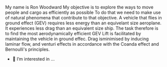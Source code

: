 My name is Ron Woodward
My objective is to explore the ways to move people and cargo as efficiently as possible
To do that we need to make use of natural phenomena that contribute to that objective.
A vehicle that flies in ground effect (GEV) requires less energy than an equivelant size aeroplane.
It experiences less drag than an equivalent size ship.
The task therefore is to find the most aerodynamically efficient GEV 
Lift is facilitated by maintaining the vehicle in ground effec.
Drag isminimised by inducing laminar flow, and venturi effects in accordance with the Coanda effect and Bernoulli's principles.
- 👀 I’m interested in ...
